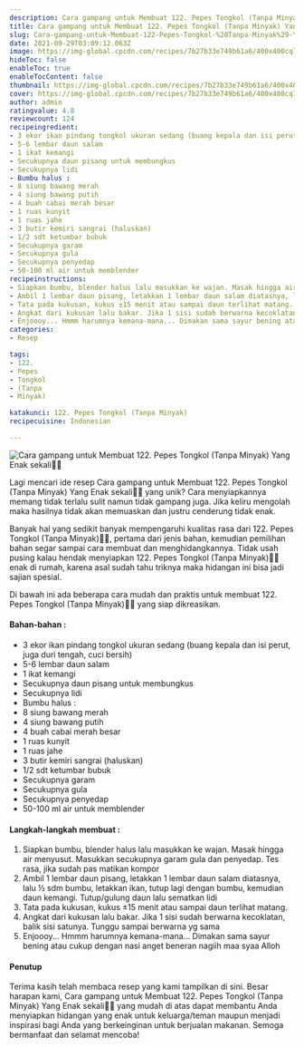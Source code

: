```yaml
---
description: Cara gampang untuk Membuat 122. Pepes Tongkol (Tanpa Minyak) Yang Enak sekali"
title: Cara gampang untuk Membuat 122. Pepes Tongkol (Tanpa Minyak) Yang Enak sekali
slug: Cara-gampang-untuk-Membuat-122-Pepes-Tongkol-%28Tanpa-Minyak%29-Yang-Enak-sekali
date: 2021-09-29T03:09:12.063Z
image: https://img-global.cpcdn.com/recipes/7b27b33e749b61a6/400x400cq70/photo.jpg
hideToc: false
enableToc: true
enableTocContent: false
thumbnail: https://img-global.cpcdn.com/recipes/7b27b33e749b61a6/400x400cq70/photo.jpg
cover: https://img-global.cpcdn.com/recipes/7b27b33e749b61a6/400x400cq70/photo.jpg
author: admin
ratingvalue: 4.8
reviewcount: 124
recipeingredient:
- 3 ekor ikan pindang tongkol ukuran sedang (buang kepala dan isi perut, juga duri tengah, cuci bersih)
- 5-6 lembar daun salam
- 1 ikat kemangi
- Secukupnya daun pisang untuk membungkus
- Secukupnya lidi
- Bumbu halus :
- 8 siung bawang merah
- 4 siung bawang putih
- 4 buah cabai merah besar
- 1 ruas kunyit
- 1 ruas jahe
- 3 butir kemiri sangrai (haluskan)
- 1/2 sdt ketumbar bubuk
- Secukupnya garam
- Secukupnya gula
- Secukupnya penyedap
- 50-100 ml air untuk memblender
recipeinstructions:
- Siapkan bumbu, blender halus lalu masukkan ke wajan. Masak hingga air menyusut. Masukkan secukupnya garam gula dan penyedap. Tes rasa, jika sudah pas matikan kompor
- Ambil 1 lembar daun pisang, letakkan 1 lembar daun salam diatasnya, lalu ½ sdm bumbu, letakkan ikan, tutup lagi dengan bumbu, kemudian daun kemangi. Tutup/gulung daun lalu sematkan lidi
- Tata pada kukusan, kukus ±15 menit atau sampai daun terlihat matang.
- Angkat dari kukusan lalu bakar. Jika 1 sisi sudah berwarna kecoklatan, balik sisi satunya. Tunggu sampai berwarna yg sama
- Enjoooy... Hmmm harumnya kemana-mana... Dimakan sama sayur bening atau cukup dengan nasi anget beneran nagiih maa syaa Alloh
categories:
- Resep

tags:
- 122.
- Pepes
- Tongkol
- (Tanpa
- Minyak)

katakunci: 122. Pepes Tongkol (Tanpa Minyak)
recipecuisine: Indonesian

---
```


![Cara gampang untuk Membuat 122. Pepes Tongkol (Tanpa Minyak) Yang Enak sekali👩‍🍳](https://img-global.cpcdn.com/recipes/7b27b33e749b61a6/400x400cq70/photo.jpg)

Lagi mencari ide resep Cara gampang untuk Membuat 122. Pepes Tongkol (Tanpa Minyak) Yang Enak sekali👩‍🍳 yang unik? Cara menyiapkannya memang tidak terlalu sulit namun tidak gampang juga. Jika keliru mengolah maka hasilnya tidak akan memuaskan dan justru cenderung tidak enak.

Banyak hal yang sedikit banyak mempengaruhi kualitas rasa dari 122. Pepes Tongkol (Tanpa Minyak)👩‍🍳, pertama dari jenis bahan, kemudian pemilihan bahan segar sampai cara membuat dan menghidangkannya. Tidak usah pusing kalau hendak menyiapkan 122. Pepes Tongkol (Tanpa Minyak)👩‍🍳 enak di rumah, karena asal sudah tahu triknya maka hidangan ini bisa jadi sajian spesial.

Di bawah ini ada beberapa cara mudah dan praktis untuk membuat 122. Pepes Tongkol (Tanpa Minyak)👩‍🍳 yang siap dikreasikan.

<!--inarticleads1-->

#### Bahan-bahan :

- 3 ekor ikan pindang tongkol ukuran sedang (buang kepala dan isi perut, juga duri tengah, cuci bersih)
- 5-6 lembar daun salam
- 1 ikat kemangi
- Secukupnya daun pisang untuk membungkus
- Secukupnya lidi
- Bumbu halus :
- 8 siung bawang merah
- 4 siung bawang putih
- 4 buah cabai merah besar
- 1 ruas kunyit
- 1 ruas jahe
- 3 butir kemiri sangrai (haluskan)
- 1/2 sdt ketumbar bubuk
- Secukupnya garam
- Secukupnya gula
- Secukupnya penyedap
- 50-100 ml air untuk memblender

<!--inarticleads2-->

#### Langkah-langkah membuat :

1. Siapkan bumbu, blender halus lalu masukkan ke wajan. Masak hingga air menyusut. Masukkan secukupnya garam gula dan penyedap. Tes rasa, jika sudah pas matikan kompor
1. Ambil 1 lembar daun pisang, letakkan 1 lembar daun salam diatasnya, lalu ½ sdm bumbu, letakkan ikan, tutup lagi dengan bumbu, kemudian daun kemangi. Tutup/gulung daun lalu sematkan lidi
1. Tata pada kukusan, kukus ±15 menit atau sampai daun terlihat matang.
1. Angkat dari kukusan lalu bakar. Jika 1 sisi sudah berwarna kecoklatan, balik sisi satunya. Tunggu sampai berwarna yg sama
1. Enjoooy... Hmmm harumnya kemana-mana... Dimakan sama sayur bening atau cukup dengan nasi anget beneran nagiih maa syaa Alloh

#### Penutup

Terima kasih telah membaca resep yang kami tampilkan di sini. Besar harapan kami, Cara gampang untuk Membuat 122. Pepes Tongkol (Tanpa Minyak) Yang Enak sekali👩‍🍳 yang mudah di atas dapat membantu Anda menyiapkan hidangan yang enak untuk keluarga/teman maupun menjadi inspirasi bagi Anda yang berkeinginan untuk berjualan makanan. Semoga bermanfaat dan selamat mencoba!